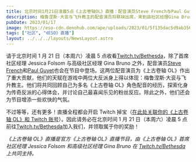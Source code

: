 ```yaml
---
title: 北京时间1月21日凌晨5点《上古卷轴OL》直播：配音演员Steve French与Paul Guyet
description: 梅鲁涅斯·大衮与飞升教主的配音演员将联袂出席，来到由社区经理Gina Bruno和Jessica Folsom主持的节目中做客！
pubDate: 2023/01/17
image: https://eso-cdn.denohub.com/ape/uploads/2023/01/5f135dac5d9ab356c7aca67374b920bf.jpg
tags: ["社区", "《ESO》直播"]
layout: ../../../layouts/NewsLayout.astro
---
```


请于北京时间 1 月 21 日（本周六）凌晨 5 点收看[Twitch.tv/Bethesda](https://www.twitch.tv/Bethesda)，除了首席社区经理
Jessica Folsom 与高级社区经理 Gina Bruno
之外，配音演员[Steve French](https://twitter.com/stevefrenchvo)和[Paul Guyet](https://twitter.com/guido_paparazzi)也会在节目中登场。这两位配音演员为《上古卷轴
OL》作出了重大贡献，他们的天赋在游戏中两位大反派身上得以体现：梅鲁涅斯·大衮与飞升教主。他们将共同回顾自己为多名《上古卷轴
OL》角色配音的经历，探索化身为传奇反派的心得体会，并讨论自己最喜闻乐见的粉丝反应。除此之外，他们还会为节目增添一些欢快的气氛。

不过等等，还有更多！直播全程都会开启 Twitch
掉宝（[在此处关联你的《上古卷轴 OL》和 Twitch 账号](https://help-zh-cn.elderscrollsonline.com/app/answers/detail/a_id/56542)）。因此请务必在北京时间
1 月 21 日（本周六）凌晨 5 点前往[Twitch.tv/Bethesda](https://www.twitch.tv/Bethesda)加入我们，并领取属于你的奖励！

_《上古卷轴 OL》直播是官方《上古卷轴 OL》直播节目，由《上古卷轴 OL》首席社区经理 Jessica Folsom 和高级社区经理 Gina
Bruno 在_ [_Twitch.tv/Bethesda_](https://www.twitch.tv/bethesda) _上共同主持。_
